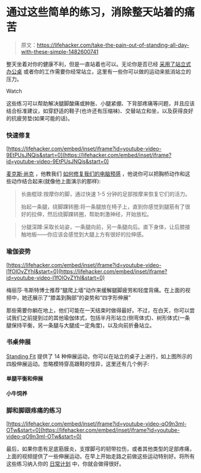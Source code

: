 # 通过这些简单的练习，消除整天站着的痛苦

> 原文：<https://lifehacker.com/take-the-pain-out-of-standing-all-day-with-these-simple-1482600741>

整天坐着对你的健康不利，但是一直站着也可以。无论你是否已经 [采用了站立式办公桌](http://lifehacker.com/tag/standing-desk) 或者你的工作需要你经常站立，这里有一些你可以做的运动来抵消站立的压力。

Watch

这些练习可以帮助解决腿脚酸痛或肿胀、小腿紧绷、下背部疼痛等问题，并且应该结合标准建议，如穿舒适的鞋子(也许还有压缩袜)、交替站立和坐，以及获得良好的抗疲劳垫(如果可能的话)。

### 快速修复

 [https://lifehacker.com/embed/inset/iframe?id=youtube-video-9EtPUsJNQis&start=0](https://lifehacker.com/embed/inset/iframe?id=youtube-video-9EtPUsJNQis&start=0) 

[麦克斯·尚克](http://maxshank.com/) ，他教我们 [如何修复我们的电脑预感](https://lifehacker.com/fix-your-computer-hunch-and-other-posture-problems-in-3-1476347921) ，他说你可以把胸桥动作和这些动作结合起来(就像他上面演示的那样):

> 长曲棍球:按摩你的脚，通过快速 1-5 分钟的足部按摩来恢复它们的活力。
> 
> 抬起一条腿，绕脚踝转圈:将一条腿放在椅子上，直到你感觉到腿筋有了很好的拉伸，然后绕脚踝转圈，帮助刺激神经，开始放松。

> 分腿深蹲:采取长站姿，一条腿向前，另一条腿向后。直下身体，让后膝接触地板——你应该会感觉到大腿上方有很好的拉伸感。

### 瑜伽姿势

 [https://lifehacker.com/embed/inset/iframe?id=youtube-video-l1fOlOvZYhI&start=0](https://lifehacker.com/embed/inset/iframe?id=youtube-video-l1fOlOvZYhI&start=0) 

梅丽莎·韦斯特博士推荐“腿爬上墙”动作来缓解腿脚疲劳和轻度背痛。在上面的视频中，她还展示了“膝盖到胸部”的姿势和“四字形伸展”

那些需要你躺在地上，他们可能在一天结束时做得最好。不过，在白天，你可以尝试我们之前提到过的其他瑜伽体式，包括半月形站立(侧弯体式)、树形体式(一条腿保持平衡，另一条腿与大腿成一定角度)，以及向前折叠站立。

### 书桌伸展

[Standing Fit](http://standingfit.com/exercise-at-work-standing-fit/) 提供了 14 种伸展运动，你可以在站立的桌子上进行，如上图所示的四股伸展运动。忽略模特穿高跟鞋的怪异，这里还有几个例子:

#### 单腿平衡和伸展

#### 小牛饲养

### 脚和脚跟疼痛的练习

 [https://lifehacker.com/embed/inset/iframe?id=youtube-video-qO9n3ml-OTw&start=0](https://lifehacker.com/embed/inset/iframe?id=youtube-video-qO9n3ml-OTw&start=0) 

最后，如果你患有足底筋膜炎，支撑脚弓的韧带拉伤，或者其他类型的足部疼痛，上面的视频提供了一些伸展运动，在早上开始走路之前做这些运动特别好。将所有这些练习纳入你的 [日常计划](https://lifehacker.com/the-desk-jockeys-schedule-to-healthy-living-behind-a-d-516248751) 中，你就会做得很好。